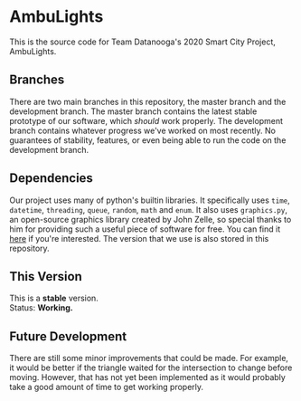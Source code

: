 # AmbuLights

This is the source code for Team Datanooga's 2020 Smart City Project, AmbuLights.

## Branches

There are two main branches in this repository, the master branch and the development branch. The master branch contains the latest stable prototype of our software, which *should* work properly. The development branch contains whatever progress we've worked on most recently. No guarantees of stability, features, or even being able to run the code on the development branch.

## Dependencies

Our project uses many of python's builtin libraries. It specifically uses `time`, `datetime`, `threading`, `queue`, `random`, `math` and `enum`. It also uses `graphics.py`, an open-source graphics library created by John Zelle, so special thanks to him for providing such a useful piece of software for free. You can find it [here](https://mcsp.wartburg.edu/zelle/python/graphics.py) if you're interested. The version that we use is also stored in this repository.

## This Version

This is a __stable__ version.  
Status: __Working.__

## Future Development
There are still some minor improvements that could be made. For example, it would be better if the triangle waited for the intersection to change before moving. However, that has not yet been implemented as it would probably take a good amount of time to get working properly.